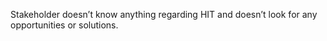 Stakeholder doesn’t know anything regarding HIT and doesn’t look for any opportunities or solutions.